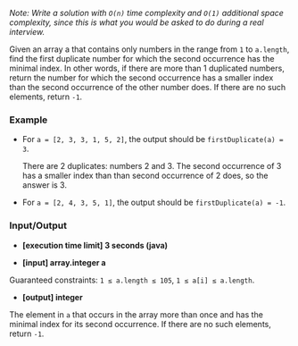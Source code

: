 *Note: Write a solution with `O(n)` time complexity and `O(1)` additional space complexity, since this is what you would be asked to do during a real interview.*

Given an array a that contains only numbers in the range from `1` to `a.length`, find the first duplicate number for which the second occurrence has the minimal index. In other words, if there are more than 1 duplicated numbers, return the number for which the second occurrence has a smaller index than the second occurrence of the other number does. If there are no such elements, return `-1`.

### Example

* For `a = [2, 3, 3, 1, 5, 2]`, the output should be `firstDuplicate(a) = 3`. 

  There are 2 duplicates: numbers 2 and 3. The second occurrence of 3 has a smaller index than than second occurrence of 2 does, so the answer is 3.

* For `a = [2, 4, 3, 5, 1]`, the output should be `firstDuplicate(a) = -1`.

### Input/Output

* **[execution time limit] 3 seconds (java)**

* **[input] array.integer a**

Guaranteed constraints:
`1 ≤ a.length ≤ 105`,
`1 ≤ a[i] ≤ a.length`.

* **[output] integer**

The element in `a` that occurs in the array more than once and has the minimal index for its second occurrence. If there are no such elements, return `-1`.